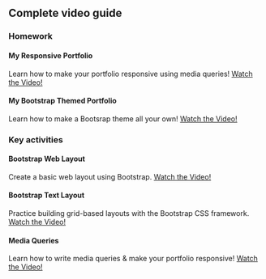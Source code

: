 ## Complete video guide

### Homework

#### My Responsive Portfolio

Learn how to make your portfolio responsive using media queries!
[Watch the Video!](https://www.youtube.com/watch?v=jF0kIhpX6tk)

#### My Bootstrap Themed Portfolio

Learn how to make a Bootsrap theme all your own!
[Watch the Video!](https://youtu.be/C3cMAcsv1Lg)

### Key activities

#### Bootstrap Web Layout

Create a basic web layout using Bootstrap.
[Watch the Video!](https://www.youtube.com/watch?v=Y9rMbKHoTBI)

#### Bootstrap Text Layout

Practice building grid-based layouts with the Bootstrap CSS framework.
[Watch the Video!](https://www.youtube.com/watch?v=wQovwgW020g)

#### Media Queries

Learn how to write media queries & make your portfolio responsive!
[Watch the Video!](https://www.youtube.com/watch?v=x_wlcp-W27c)
